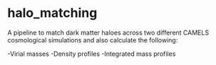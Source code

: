 # halo_matching
A pipeline to match dark matter haloes across two different CAMELS cosmological simulations and also calculate the following:

-Virial masses
-Density profiles
-Integrated mass profiles
